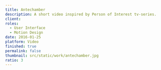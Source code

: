 ```yaml
---
title: Antechamber
description: A short video inspired by Person of Interest tv-series.
client:
roles:
  - User Interface
  - Motion Design
date: 2016-01-25
platform: Video
finished: true
permalink: false
thumbnail: src/static/work/antechamber.jpg
ratio: 3
---
```

